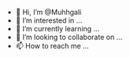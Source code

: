 - 👋 Hi, I’m @Muhhgali
- 👀 I’m interested in ...
- 🌱 I’m currently learning ...
- 💞️ I’m looking to collaborate on ...
- 📫 How to reach me ...

<!---
Muhhgali/Muhhgali is a ✨ special ✨ repository because its `README.md` (this file) appears on your GitHub profile.
You can click the Preview link to take a look at your changes.
--->
